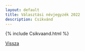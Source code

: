 ```yaml
---
layout: default
title: Választási névjegyzék 2022
description: Csikvánd
---
```


{% include Csikvaand.html %}

[Vissza](./)